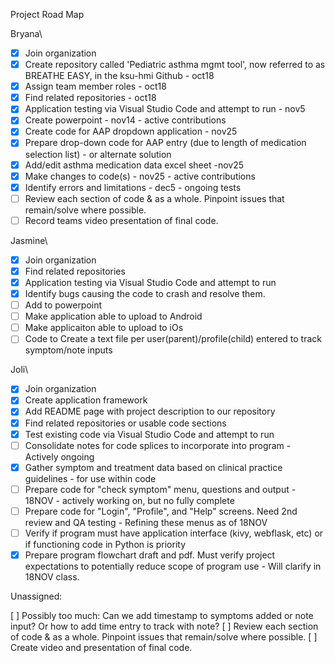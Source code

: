 
Project Road Map

Bryana\
-[X] Join organization
-[X] Create repository called 'Pediatric asthma mgmt tool', now referred to as BREATHE EASY, in the ksu-hmi Github - oct18
-[X] Assign team member roles - oct18
-[X] Find related repositories - oct18
-[X] Application testing via Visual Studio Code and attempt to run - nov5
-[X] Create powerpoint - nov14 - active contributions
-[X] Create code for AAP dropdown application - nov25
-[X] Prepare drop-down code for AAP entry (due to length of medication selection list) - or alternate solution 
-[X] Add/edit asthma medication data excel sheet -nov25
-[X] Make changes to code(s) - nov25 - active contributions
-[X] Identify errors and limitations - dec5 - ongoing tests
-[ ] Review each section of code & as a whole. Pinpoint issues that remain/solve where possible.
-[ ] Record teams video presentation of final code.

Jasmine\
-[X] Join organization
-[X] Find related repositories
-[X] Application testing via Visual Studio Code and attempt to run
-[X] Identify bugs causing the code to crash and resolve them.
-[ ] Add to powerpoint
-[ ] Make application able to upload to Android 
-[ ] Make applicaiton able to upload to iOs
-[ ] Code to Create a text file per user(parent)/profile(child) entered to track symptom/note inputs

Joli\
-[X] Join organization
-[X] Create application framework
-[x] Add README page with project description to our repository
-[X] Find related repositories or usable code sections
-[X] Test existing code via Visual Studio Code and attempt to run
-[ ] Consolidate notes for code splices to incorporate into program - Actively ongoing
-[X] Gather symptom and treatment data based on clinical practice guidelines - for use within code
-[ ] Prepare code for "check symptom" menu, questions and output - 18NOV - actively working on, but no fully complete
-[ ] Prepare code for "Login", "Profile", and "Help" screens. Need 2nd review and QA testing - Refining these menus as of 18NOV
-[ ] Verify if program must have application interface (kivy, webflask, etc) or if functioning code in Python is priority
-[X] Prepare program flowchart draft and pdf. Must verify project expectations to potentially reduce scope of program use - Will clarify in 18NOV class. 

Unassigned:
 
[ ] Possibly too much: Can we add timestamp to symptoms added or note input? Or how to add time entry to track with note?
[ ] Review each section of code & as a whole. Pinpoint issues that remain/solve where possible.
[ ] Create video and presentation of final code.
